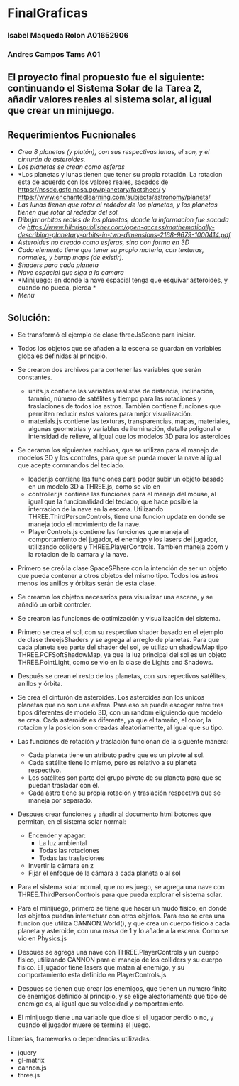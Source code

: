 # FinalGraficas

### Isabel Maqueda Rolon A01652906
### Andres Campos Tams A01

## El proyecto final propuesto fue el siguiente: continuando el Sistema Solar de la Tarea 2, añadir valores reales al sistema solar, al igual que crear un minijuego. 

## Requerimientos Fucnionales
* *Crea 8 planetas (y plutón), con sus respectivas lunas, el son, y el cinturón de asteroides.*
* *Los planetas se crean como esferas*
* *Los planetas y lunas tienen que tener su propia rotación. La rotacion esta de acuerdo con los valores reales, sacados de https://nssdc.gsfc.nasa.gov/planetary/factsheet/ y https://www.enchantedlearning.com/subjects/astronomy/planets/
* *Las lunas tienen que rotar al rededor de los planetas, y los planetas tienen que rotar al rededor del sol.*
* *Dibujar orbitas reales de los planetas, donde la informacion fue sacada de https://www.hilarispublisher.com/open-access/mathematically-describing-planetary-orbits-in-two-dimensions-2168-9679-1000414.pdf*
* *Asteroides no creado como esferas, sino con forma en 3D*
* *Cada elemento tiene que tener su propio materia, con texturas, normales, y bump maps (de existir).*
* *Shaders para cada planeta*
* *Nave espacial que siga a la camara*
* *Minijuego: en donde la nave espacial tenga que esquivar asteroides, y cuando no pueda, pierda *
* *Menu*



## Solución:

* Se transformó el ejemplo de clase threeJsScene para iniciar.

* Todos los objetos que se añaden a la escena se guardan en variables globales definidas al principio. 

* Se crearon dos archivos para contener las variables que serán constantes.
    * units.js contiene las variables realistas de distancia, inclinación, tamaño, número de satélites y tiempo para las rotaciones y traslaciones de todos los astros. También contiene funciones que permiten reducir estos valores para mejor visualización.
    * materials.js contiene las texturas, transparencias, mapas, materiales, algunas geometrías y variables de iluminación, detalle poligonal e intensidad de relieve, al igual que los modelos 3D para los asteroides

* Se ceraron los siguientes archivos, que se utilizan para el manejo de modelos 3D y los controles, para que se pueda mover la nave al igual que acepte commandos del teclado.
    * loader.js contiene las funciones para poder subir un objeto basado en un modelo 3D a THREE.js, como se vio en 
    * controller.js contiene las funciones para el manejo del mouse, al igual que la funcionalidad del teclado, que hace posible la interracion de la nave en la escena. Utilizando THREE.ThirdPersonControls, tiene una funcion update en donde se maneja todo el movimiento de la nave. 
    * PlayerControls.js contiene las funciones que maneja el comportamiento  del jugador, el enemigo  y los lasers del jugador, utilizando coliders y THREE.PlayerControls. Tambien maneja zoom y la rotacion  de la camara y la nave. 


* Primero se creó la clase SpaceSPhere con la intención de ser un objeto que pueda contener a otros objetos del mismo tipo.
Todos los astros menos los anillos y órbitas serán de esta clase.

* Se crearon los objetos necesarios para visualizar una escena, y se añadió un orbit controler.

* Se crearon las funciones de optimización y visualización del sistema.

* Primero se crea el sol, con su respectivo shader basado en el ejemplo de clase threejsShaders y se agrega al arreglo de planetas. Para que cada planeta sea parte del shader del sol, se utilizo un shadowMap tipo THREE.PCFSoftShadowMap, ya que la luz principal del sol es un objeto THREE.PointLight, como se vio en la clase de Lights and Shadows. 
* Después se crean el resto de los planetas, con sus repectivos satélites, anillos y órbita.
* Se crea el cinturón de asteroides. Los asteroides son los unicos planetas que no son una esfera. Para eso se puede escoger entre tres tipos diferentes de modelo 3D, con un random eliguiendo que modelo se crea. Cada asteroide es diferente, ya que el tamaño, el color, la rotacion y la posicion son creadas aleatoriamente, al igual que su tipo. 

* Las funciones de rotación y traslación funcionan de la siguente manera:
    * Cada planeta tiene un atributo padre que es un pivote al sol.
    * Cada satélite tiene lo mismo, pero es relativo a su planeta respectivo.
    * Los satélites son parte del grupo pivote de su planeta para que se puedan trasladar con él.
    * Cada astro tiene su propia rotación y traslación respectiva que se maneja por separado.

* Despues crear funciones y añadir al documento html botones que permitan, en el sistema solar normal:
    * Encender y apagar:
        * La luz ambiental
        * Todas las rotaciones
        * Todas las traslaciones
    * Invertir la cámara en z
    * Fijar el enfoque de la cámara a cada planeta o al sol

* Para el sistema solar normal, que no es juego, se agrega una nave con THREE.ThirdPersonControls para que pueda explorar el sistema solar.

* Para el minijuego, primero se tiene que hacer un mudo fisico, en donde los objetos puedan interactuar con otros objetos. Para eso se crea una funcion que utiliza CANNON.World(), y que crea un cuerpo fisico a cada planeta y asteroide, con una masa de 1 y lo añade a la escena.  Como se vio en Physics.js

* Despues se agrega una nave con THREE.PlayerControls y un cuerpo fisico, utilizando CANNON para el manejo de los colliders y su cuerpo fisico. El jugador tiene lasers que matan al enemigo, y su comportamiento esta definido en PlayerControls.js 

* Despues se tienen que crear los enemigos, que tienen un numero finito de enemigos definido al principio, y se elige aleatoriamente que tipo de enemigo es, al igual que su velocidad y comportamiento.

* El minijuego tiene una variable que dice si el jugador perdio o no, y cuando el jugador muere se termina el juego.


Librerías, frameworks o dependencias utilizadas:

* jquery
* gl-matrix
* cannon.js 
* three.js

